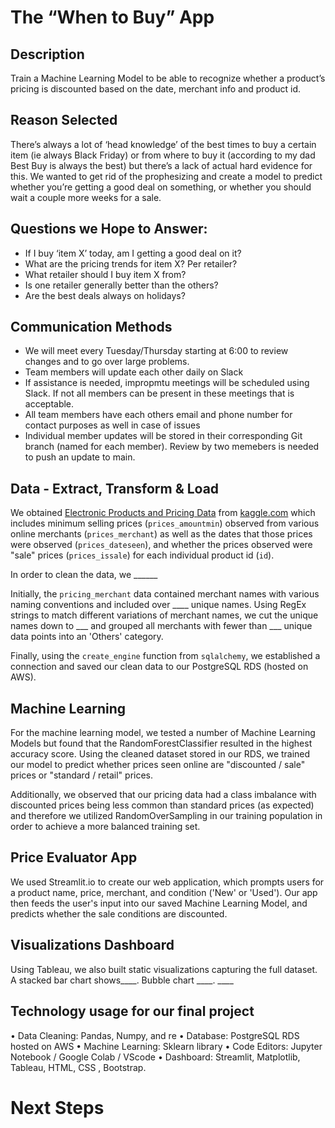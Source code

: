 # The “When to Buy” App
## Description 
Train a Machine Learning Model to be able to recognize whether a product’s pricing is discounted based on the date, merchant info and product id.
## Reason Selected
There’s always a lot of ‘head knowledge’ of the best times to buy a certain item (ie always Black Friday) or from where to buy it (according to my dad Best Buy is always the best) but there’s a lack of actual hard evidence for this. We wanted to get rid of the prophesizing and create a model to predict whether you’re getting a good deal on something, or whether you should wait a couple more weeks for a sale.
## Questions we Hope to Answer:
- If I buy ‘item X’ today, am I getting a good deal on it?
- What are the pricing trends for item X? Per retailer?
- What retailer should I buy item X from?
- Is one retailer generally better than the others?
- Are the best deals always on holidays?

## Communication Methods
- We will meet every Tuesday/Thursday starting at 6:00 to review changes and to go over large problems.
- Team members will update each other daily on Slack
- If assistance is needed, impropmtu meetings will be scheduled using Slack. If not all members can be present in these meetings that is acceptable.
- All team members have each others email and phone number for contact purposes as well in case of issues
- Individual member updates will be stored in their corresponding Git branch (named for each member). Review by two memebers is needed to push an update to main.

## Data - Extract, Transform & Load
We obtained [Electronic Products and Pricing Data](https://www.kaggle.com/datasets/datafiniti/electronic-products-prices?resource=download) from [kaggle.com](kaggle.com) which includes minimum selling prices (`prices_amountmin`) observed from various online merchants (`prices_merchant`) as well as the dates that those prices were observed (`prices_dateseen`), and whether the prices observed were "sale" prices (`prices_issale`) for each individual product id (`id`). 

In order to clean the data, we ______

Initially, the `pricing_merchant` data contained merchant names with various naming conventions and included over ____ unique names. Using RegEx strings to match different variations of merchant names, we cut the unique names down to ___ and grouped all merchants with fewer than ___ unique data points into an 'Others' category.

Finally, using the `create_engine` function from `sqlalchemy`, we established a connection and saved our clean data to our PostgreSQL RDS (hosted on AWS). 

## Machine Learning
For the machine learning model, we tested a number of Machine Learning Models but found that the RandomForestClassifier resulted in the highest accuracy score. Using the cleaned dataset stored in our RDS, we trained our model to predict whether prices seen online are "discounted / sale" prices or "standard / retail" prices. 

Additionally, we observed that our pricing data had a class imbalance with discounted prices being less common than standard prices (as expected) and therefore we utilized RandomOverSampling in our training population in order to achieve a more balanced training set.

## Price Evaluator App
We used Streamlit.io to create our web application, which prompts users for a product name, price, merchant, and condition ('New' or 'Used'). Our app then feeds the user's input into our saved Machine Learning Model, and predicts whether the sale conditions are discounted.

## Visualizations Dashboard
Using Tableau, we also built static visualizations capturing the full dataset. A stacked bar chart shows____. Bubble chart ____. ____

## Technology usage for our final project
•	Data Cleaning: Pandas, Numpy, and re
•	Database: PostgreSQL RDS hosted on AWS
•	Machine Learning: Sklearn library
•	Code Editors: Jupyter Notebook / Google Colab / VScode
•	Dashboard: Streamlit, Matplotlib, Tableau, HTML, CSS , Bootstrap.


# Next Steps
